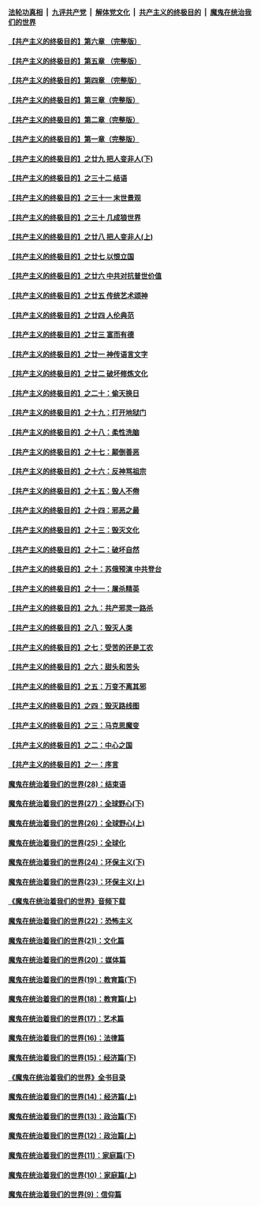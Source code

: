 ####  [法轮功真相](../../../../basic/blob/master/README.md?t=07100802) &nbsp;|&nbsp; [九评共产党](../../../../9ping.md/blob/master/README.md?t=07100802) &nbsp;|&nbsp; [解体党文化](../../../../jtdwh.md/blob/master/README.md?t=07100802)  &nbsp;|&nbsp; [共产主义的终极目的](../../../../gczydzjmd.md/blob/master/README.md?t=07100802) &nbsp;|&nbsp; [魔鬼在统治我们的世界](../../../../mgztzwmdsj.md/blob/master/README.md?t=07100802) 

#### [【共产主义的终极目的】第六章 （完整版）](../pages/nsc422/n11428913.md?t=07100802) 

#### [【共产主义的终极目的】第五章 （完整版）](../pages/nsc422/n11428912.md?t=07100802) 

#### [【共产主义的终极目的】第四章 （完整版）](../pages/nsc422/n11428907.md?t=07100802) 

#### [【共产主义的终极目的】第三章（完整版）](../pages/nsc422/n11428848.md?t=07100802) 

#### [【共产主义的终极目的】第二章（完整版）](../pages/nsc422/n11428831.md?t=07100802) 

#### [【共产主义的终极目的】第一章（完整版）](../pages/nsc422/n11417651.md?t=07100802) 

#### [【共产主义的终极目的】之廿九 把人变非人(下)](../pages/nsc422/n11344140.md?t=07100802) 

#### [【共产主义的终极目的】之三十二 结语](../pages/nsc422/n11360535.md?t=07100802) 

#### [【共产主义的终极目的】之三十一 末世景观](../pages/nsc422/n11351129.md?t=07100802) 

#### [【共产主义的终极目的】之三十 几成狼世界](../pages/nsc422/n11348280.md?t=07100802) 

#### [【共产主义的终极目的】之廿八 把人变非人(上)](../pages/nsc422/n11340492.md?t=07100802) 

#### [【共产主义的终极目的】之廿七 以恨立国](../pages/nsc422/n11336944.md?t=07100802) 

#### [【共产主义的终极目的】之廿六 中共对抗普世价值](../pages/nsc422/n11324785.md?t=07100802) 

#### [【共产主义的终极目的】之廿五 传统艺术颂神](../pages/nsc422/n11296396.md?t=07100802) 

#### [【共产主义的终极目的】之廿四 人伦典范](../pages/nsc422/n11296397.md?t=07100802) 

#### [【共产主义的终极目的】之廿三 富而有德](../pages/nsc422/n11283598.md?t=07100802) 

#### [【共产主义的终极目的】之廿一 神传语言文字](../pages/nsc422/n11263265.md?t=07100802) 

#### [【共产主义的终极目的】之廿二 破坏修炼文化](../pages/nsc422/n11245728.md?t=07100802) 

#### [【共产主义的终极目的】之二十：偷天换日](../pages/nsc422/n11238846.md?t=07100802) 

#### [【共产主义的终极目的】之十九：打开地狱门](../pages/nsc422/n11206376.md?t=07100802) 

#### [【共产主义的终极目的】之十八：柔性洗脑](../pages/nsc422/n11199994.md?t=07100802) 

#### [【共产主义的终极目的】之十七：颠倒善恶](../pages/nsc422/n11179782.md?t=07100802) 

#### [【共产主义的终极目的】之十六：反神骂祖宗](../pages/nsc422/n11166798.md?t=07100802) 

#### [【共产主义的终极目的】之十五：毁人不倦](../pages/nsc422/n11166792.md?t=07100802) 

#### [【共产主义的终极目的】之十四：邪恶之最](../pages/nsc422/n11150249.md?t=07100802) 

#### [【共产主义的终极目的】之十三：毁灭文化](../pages/nsc422/n11135227.md?t=07100802) 

#### [【共产主义的终极目的】之十二：破坏自然](../pages/nsc422/n11135214.md?t=07100802) 

#### [【共产主义的终极目的】之十：苏俄预演 中共登台](../pages/nsc422/n11118424.md?t=07100802) 

#### [【共产主义的终极目的】之十一：屠杀精英](../pages/nsc422/n11118442.md?t=07100802) 

#### [【共产主义的终极目的】之九：共产邪灵一路杀](../pages/nsc422/n11114139.md?t=07100802) 

#### [【共产主义的终极目的】之八：毁灭人类](../pages/nsc422/n11108503.md?t=07100802) 

#### [【共产主义的终极目的】之七：受苦的还是工农](../pages/nsc422/n11101809.md?t=07100802) 

#### [【共产主义的终极目的】之六：甜头和苦头](../pages/nsc422/n11096971.md?t=07100802) 

#### [【共产主义的终极目的】之五：万变不离其邪](../pages/nsc422/n11091285.md?t=07100802) 

#### [【共产主义的终极目的】之四：毁灭路线图](../pages/nsc422/n11086284.md?t=07100802) 

#### [【共产主义的终极目的】之三：马克思魔变](../pages/nsc422/n11061941.md?t=07100802) 

#### [【共产主义的终极目的】之二：中心之国](../pages/nsc422/n11047728.md?t=07100802) 

#### [【共产主义的终极目的】之一：序言](../pages/nsc422/n11086077.md?t=07100802) 

#### [魔鬼在统治着我们的世界(28)：结束语](../pages/nsc422/n10936246.md?t=07100802) 

#### [魔鬼在统治着我们的世界(27)：全球野心(下)](../pages/nsc422/n10928319.md?t=07100802) 

#### [魔鬼在统治着我们的世界(26)：全球野心(上)](../pages/nsc422/n10900318.md?t=07100802) 

#### [魔鬼在统治着我们的世界(25)：全球化](../pages/nsc422/n10788205.md?t=07100802) 

#### [魔鬼在统治着我们的世界(24)：环保主义(下)](../pages/nsc422/n10695307.md?t=07100802) 

#### [魔鬼在统治着我们的世界(23)：环保主义(上)](../pages/nsc422/n10688613.md?t=07100802) 

#### [《魔鬼在统治着我们的世界》音频下载](../pages/nsc422/n10635553.md?t=07100802) 

#### [魔鬼在统治着我们的世界(22)：恐怖主义](../pages/nsc422/n10614727.md?t=07100802) 

#### [魔鬼在统治着我们的世界(21)：文化篇](../pages/nsc422/n10597706.md?t=07100802) 

#### [魔鬼在统治着我们的世界(20)：媒体篇](../pages/nsc422/n10586579.md?t=07100802) 

#### [魔鬼在统治着我们的世界(19)：教育篇(下)](../pages/nsc422/n10564808.md?t=07100802) 

#### [魔鬼在统治着我们的世界(18)：教育篇(上)](../pages/nsc422/n10526970.md?t=07100802) 

#### [魔鬼在统治着我们的世界(17)：艺术篇](../pages/nsc422/n10499093.md?t=07100802) 

#### [魔鬼在统治着我们的世界(16)：法律篇](../pages/nsc422/n10485969.md?t=07100802) 

#### [魔鬼在统治着我们的世界(15)：经济篇(下)](../pages/nsc422/n10469975.md?t=07100802) 

#### [《魔鬼在统治着我们的世界》全书目录](../pages/nsc422/n10464261.md?t=07100802) 

#### [魔鬼在统治着我们的世界(14)：经济篇(上)](../pages/nsc422/n10457370.md?t=07100802) 

#### [魔鬼在统治着我们的世界(13)：政治篇(下)](../pages/nsc422/n10448270.md?t=07100802) 

#### [魔鬼在统治着我们的世界(12)：政治篇(上)](../pages/nsc422/n10444576.md?t=07100802) 

#### [魔鬼在统治着我们的世界(11)：家庭篇(下)](../pages/nsc422/n10440961.md?t=07100802) 

#### [魔鬼在统治着我们的世界(10)：家庭篇(上)](../pages/nsc422/n10435448.md?t=07100802) 

#### [魔鬼在统治着我们的世界(9)：信仰篇](../pages/nsc422/n10432159.md?t=07100802) 

